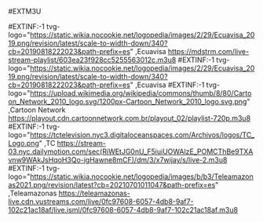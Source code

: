 #EXTM3U

#EXTINF:-1 tvg-logo="https://static.wikia.nocookie.net/logopedia/images/2/29/Ecuavisa_2019.png/revision/latest/scale-to-width-down/340?cb=20190818222023&path-prefix=es" ,Ecuavisa
https://mdstrm.com/live-stream-playlist/603ea23f928cc5255563012c.m3u8
#EXTINF:-1 tvg-logo="https://static.wikia.nocookie.net/logopedia/images/2/29/Ecuavisa_2019.png/revision/latest/scale-to-width-down/340?cb=20190818222023&path-prefix=es" ,Ecuavisa
#EXTINF:-1 tvg-logo="https://upload.wikimedia.org/wikipedia/commons/thumb/8/80/Cartoon_Network_2010_logo.svg/1200px-Cartoon_Network_2010_logo.svg.png" ,Cartoon Network
https://playout.cdn.cartoonnetwork.com.br/playout_02/playlist-720p.m3u8
#EXTINF:-1 tvg-logo="https://tctelevision.nyc3.digitaloceanspaces.com/Archivos/logos/TC_Logo.png" ,TC
https://stream-03.nyc.dailymotion.com/sec(RiWEtJG0nU_F5iuiUOWAlzE_POMCThBe9TXAvnw9WAkJsHqoH3Qo-igHawne8mCF)/dm/3/x7wijay/s/live-2.m3u8
#EXTINF:-1 tvg-logo="https://static.wikia.nocookie.net/logopedia/images/b/b3/Teleamazonas2021.png/revision/latest?cb=20210701011047&path-prefix=es" ,Teleamazonas
https://teleamazonas-live.cdn.vustreams.com/live/0fc97608-6057-4db8-9af7-102c21ac18af/live.isml/0fc97608-6057-4db8-9af7-102c21ac18af.m3u8
